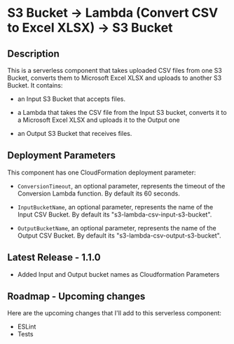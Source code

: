 
# S3 Bucket -> Lambda (Convert CSV to Excel XLSX) -> S3 Bucket

## Description

This is a serverless component that takes uploaded CSV files from one S3 Bucket, converts them to Microsoft Excel XLSX and uploads to another S3 Bucket. It contains:

- an Input S3 Bucket that accepts files.

- a Lambda that takes the CSV file from the Input S3 bucket, converts it to a Microsoft Excel XLSX and uploads it to the Output one

- an Output S3 Bucket that receives files.

## Deployment Parameters

This component has one CloudFormation deployment parameter:

- `ConversionTimeout`, an optional parameter, represents the timeout of the Conversion Lambda function. By default its 60 seconds.

- `InputBucketName`, an optional parameter, represents the name of the Input CSV Bucket. By default its "s3-lambda-csv-input-s3-bucket".

- `OutputBucketName`, an optional parameter, represents the name of the Output CSV Bucket. By default its "s3-lambda-csv-output-s3-bucket".

## Latest Release - 1.1.0

- Added Input and Output bucket names as Cloudformation Parameters

## Roadmap - Upcoming changes

Here are the upcoming changes that I'll add to this serverless component:

- ESLint
- Tests